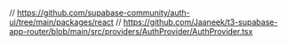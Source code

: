 // https://github.com/supabase-community/auth-ui/tree/main/packages/react
// https://github.com/Jaaneek/t3-supabase-app-router/blob/main/src/providers/AuthProvider/AuthProvider.tsx
